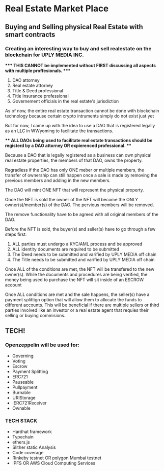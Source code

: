 # Real Estate Market Place

<h2> Buying and Selling physical Real Estate with smart contracts </h2>


<h3> Creating an interesting way to buy and sell realestate on the blockchain for UPLY MEDIA INC. </h3>

<b> *** THIS CANNOT be implemented without FIRST discussing all aspects with multiple proffesionals. *** </b>
1. DAO attorney
2. Real estate attorney
3. Title & Deed professional
4. Title Insurance professional
5. Governement officials in the real estate's jurisdiction 


As of now, the entire real estate transaction cannot be done with blockchain technology because certain crypto intruments simply do not exist just yet

But for now, I came up with the idea to use a DAO that is registered legally as an LLC in WWyoming to facilitate the transactions.

<b> ** ALL DAOs being used to facilitate real estate transactions should be registerd by a DAO attorney OR expierenced professional. ** </b>

Because a DAO that is legally registered as a business can own physical real estate properties, the members of that DAO, owns the property. 

Regradless if the DAO has only ONE meber or multiple members, the transfer of ownership can still happen once a sale is made by removing the previous members and adding in the new members. 

The DAO will mint ONE NFT that will represent the physical property. 

Once the NFT is sold the owner of the NFT will become the ONLY owner(s)/member(s) of the DAO. The pervious members will be removed. 

The remove functionality have to be agreed with all original members of the DAO. 

Before the NFT is sold, the buyer(s) and seller(s) have to go through a few steps first: 
1. ALL parties must undergo a KYC/AML process and be approved 
2. ALL identity documents are required to be submitted
3. The Deed needs to be submitted and varified by UPLY MEDIA off chain 
4. The Title needs to be submitted and varified by UPLY MEDIA off chain 

Once ALL of the conditions are met, the NFT will be transfered to the new owner(s). 
While the documents and procedures are being verified, the money being used to purchase the NFT will sit inside of an ESCROW account

Once ALL conditions are met and the sale happens, the seller(s) have a payment splittign option that will allow them to allocate the funds to different accounts. This will be beneficial if there are multiple sellers or third parties involved like an investor or a real estate agent that requies their selling or buying commisions. 

<h2> TECH! </h2>

  
<h3> Openzeppelin will be used for: </h3>
<ul>
<li>Governing</li>
<li>Voting</li>
<li>Escrow</li>
<li>Payment Splitting </li>
<li>ERC721</li>
<li>Pauseable</li>
<li>Pullpayment</li>
<li>Burnable</li>
<li>URIStorage</li>
<li>IERC721Receiver</li>
<li>Ownable</li>
</ul>
<h3> TECH STACK </h3>
<ul>
<li>Hardhat framework</li>
<li>Typechain</li>
<li>ethers.js</li>
<li>Slither static Analysis</li>
<li>Code coverage </li>
<li>Rinkeby testnet OR polygon Mumbai testnet </li>
<li>IPFS OR AWS Cloud Computing Services </li>
</ul>

